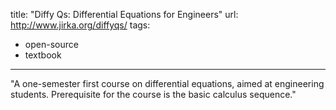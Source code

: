 title: "Diffy Qs: Differential Equations for Engineers"
url: http://www.jirka.org/diffyqs/
tags:
  - open-source
  - textbook
---
"A one-semester first course on differential equations, aimed at engineering students. Prerequisite for the course is the basic calculus sequence."
